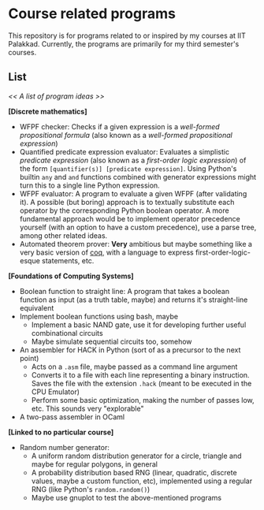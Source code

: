 # Course related programs

This repository is for programs related to or inspired by my courses at IIT Palakkad. Currently, the programs are primarily for my third semester's courses.


## List 

*<< A list of program ideas >>*


**[Discrete mathematics]**

- WFPF checker: Checks if a given expression is a *well-formed propositional formula* (also known as a *well-formed propositional expression*)
- Quantified predicate expression evaluator: Evaluates a simplistic *predicate expression* (also known as a *first-order logic expression*) of the form `[quantifier(s)] [predicate expression]`. Using Python's builtin `any` and `and` functions combined with generator expressions might turn this to a single line Python expression.
- WFPF evaluator: A program to evaluate a given WFPF (after validating it). A possible (but boring) approach is to textually substitute each operator by the corresponding Python boolean operator. A more fundamental approach would be to implement operator precedence yourself (with an option to have a custom precedence), use a parse tree, among other related ideas.
- Automated theorem prover: **Very** ambitious but maybe something like a very basic version of [coq](https://en.wikipedia.org/wiki/Coq_(software)), with a language to express first-order-logic-esque statements, etc.

**[Foundations of Computing Systems]**

- Boolean function to straight line: A program that takes a boolean function as input (as a truth table, maybe) and returns it's straight-line equivalent
- Implement boolean functions using bash, maybe
    - Implement a basic NAND gate, use it for developing further useful combinational circuits
    - Maybe simulate sequential circuits too, somehow
- An assembler for HACK in Python (sort of as a precursor to the next point)
	- Acts on a `.asm` file, maybe passed as a command line argument
	- Converts it to a file with each line representing a binary instruction. Saves the file with the extension `.hack` (meant to be executed in the CPU Emulator)
	- Perform some basic optimization, making the number of passes low, etc. This sounds very "explorable"
- A two-pass assembler in OCaml

**[Linked to no particular course]**

- Random number generator:
    - A uniform random distribution generator for a circle, triangle and maybe for regular polygons, in general
    - A probability distribution based RNG (linear, quadratic, discrete values, maybe a custom function, etc), implemented using a regular RNG (like Python's `random.random()`)
    - Maybe use gnuplot to test the above-mentioned programs

